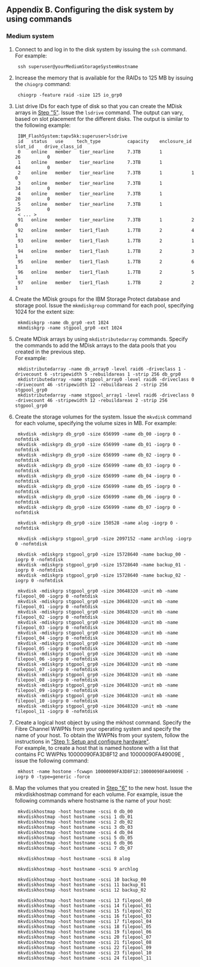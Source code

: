 ## Appendix B. Configuring the disk system by using commands

### Medium system

1. Connect to and log in to the disk system by issuing the `ssh` command. For example:
   ```
    ssh superuser@yourMediumStorageSystemHostname
   ```
1. <a name="medium-system-step-2"></a>Increase the memory that is available for the RAIDs to 125 MB by issuing the `chiogrp` command:
   ```
    chiogrp -feature raid -size 125 io_grp0
   ```
1. List drive IDs for each type of disk so that you can create the MDisk arrays in [Step "5"](#medium-system-step-5). Issue the `lsdrive` command. The output can vary, based on slot placement for the different disks. The output is similar to the following example:
   ```
    IBM_FlashSystem:tapv5kk:superuser>lsdrive
    id   status   use     tech_type          capacity    enclosure_id slot_id    drive_class_id
    0    online   member   tier_nearline     7.3TB       1           26          0
    1    online   member   tier_nearline     7.3TB       1           44          0
    2    online   member   tier_nearline     7.3TB       1           1           0
    3    online   member   tier_nearline     7.3TB       1           34          0
    4    online   member   tier_nearline     7.3TB       1           20          0
    5    online   member   tier_nearline     7.3TB       1           25          0
    < ... >
    91   online   member   tier_nearline     7.3TB       1           2           0
    92   online   member   tier1_flash       1.7TB       2           4           1
    93   online   member   tier1_flash       1.7TB       2           1           1
    94   online   member   tier1_flash       1.7TB       2           3           1
    95   online   member   tier1_flash       1.7TB       2           6           1
    96   online   member   tier1_flash       1.7TB       2           5           1
    97   online   member   tier1_flash       1.7TB       2           2           1
   ```
1. Create the MDisk groups for the IBM Storage Protect database and storage pool. Issue the `mkmdiskgroup` command for each pool, specifying 1024 for the extent size:
   ```
    mkmdiskgrp -name db_grp0 -ext 1024
    mkmdiskgrp -name stgpool_grp0 -ext 1024
   ```
1. <a name="medium-system-step-5"></a>Create MDisk arrays by using `mkdistributedarray` commands. Specify the commands to add the MDisk arrays to the data pools that you created in the previous step. </br> For example:
   ```
    mkdistributedarray -name db_array0 -level raid6 -driveclass 1 -drivecount 6 -stripewidth 5 -rebuildareas 1 -strip 256 db_grp0
    mkdistributedarray -name stgpool_array0 -level raid6 -driveclass 0 -drivecount 46 -stripewidth 12 -rebuildareas 2 -strip 256 stgpool_grp0
    mkdistributedarray -name stgpool_array1 -level raid6 -driveclass 0 -drivecount 46 -stripewidth 12 -rebuildareas 2 -strip 256 stgpool_grp0
   ```
1. <a name="medium-system-step-6"></a>Create the storage volumes for the system. Issue the `mkvdisk` command for each volume, specifying the volume sizes in MB. For example:
   ```
    mkvdisk -mdiskgrp db_grp0 -size 656999 -name db_00 -iogrp 0 -nofmtdisk
    mkvdisk -mdiskgrp db_grp0 -size 656999 -name db_01 -iogrp 0 -nofmtdisk
    mkvdisk -mdiskgrp db_grp0 -size 656999 -name db_02 -iogrp 0 -nofmtdisk
    mkvdisk -mdiskgrp db_grp0 -size 656999 -name db_03 -iogrp 0 -nofmtdisk
    mkvdisk -mdiskgrp db_grp0 -size 656999 -name db_04 -iogrp 0 -nofmtdisk
    mkvdisk -mdiskgrp db_grp0 -size 656999 -name db_05 -iogrp 0 -nofmtdisk
    mkvdisk -mdiskgrp db_grp0 -size 656999 -name db_06 -iogrp 0 -nofmtdisk
    mkvdisk -mdiskgrp db_grp0 -size 656999 -name db_07 -iogrp 0 -nofmtdisk

    mkvdisk -mdiskgrp db_grp0 -size 150528 -name alog -iogrp 0 -nofmtdisk

    mkvdisk -mdiskgrp stgpool_grp0 -size 2097152 -name archlog -iogrp 0 -nofmtdisk

    mkvdisk -mdiskgrp stgpool_grp0 -size 15728640 -name backup_00 -iogrp 0 -nofmtdisk
    mkvdisk -mdiskgrp stgpool_grp0 -size 15728640 -name backup_01 -iogrp 0 -nofmtdisk
    mkvdisk -mdiskgrp stgpool_grp0 -size 15728640 -name backup_02 -iogrp 0 -nofmtdisk

    mkvdisk -mdiskgrp stgpool_grp0 -size 30648320 -unit mb -name filepool_00 -iogrp 0 -nofmtdisk
    mkvdisk -mdiskgrp stgpool_grp0 -size 30648320 -unit mb -name filepool_01 -iogrp 0 -nofmtdisk
    mkvdisk -mdiskgrp stgpool_grp0 -size 30648320 -unit mb -name filepool_02 -iogrp 0 -nofmtdisk
    mkvdisk -mdiskgrp stgpool_grp0 -size 30648320 -unit mb -name filepool_03 -iogrp 0 -nofmtdisk
    mkvdisk -mdiskgrp stgpool_grp0 -size 30648320 -unit mb -name filepool_04 -iogrp 0 -nofmtdisk
    mkvdisk -mdiskgrp stgpool_grp0 -size 30648320 -unit mb -name filepool_05 -iogrp 0 -nofmtdisk
    mkvdisk -mdiskgrp stgpool_grp0 -size 30648320 -unit mb -name filepool_06 -iogrp 0 -nofmtdisk
    mkvdisk -mdiskgrp stgpool_grp0 -size 30648320 -unit mb -name filepool_07 -iogrp 0 -nofmtdisk
    mkvdisk -mdiskgrp stgpool_grp0 -size 30648320 -unit mb -name filepool_08 -iogrp 0 -nofmtdisk
    mkvdisk -mdiskgrp stgpool_grp0 -size 30648320 -unit mb -name filepool_09 -iogrp 0 -nofmtdisk
    mkvdisk -mdiskgrp stgpool_grp0 -size 30648320 -unit mb -name filepool_10 -iogrp 0 -nofmtdisk
    mkvdisk -mdiskgrp stgpool_grp0 -size 30648320 -unit mb -name filepool_11 -iogrp 0 -nofmtdisk
   ```
1. Create a logical host object by using the mkhost command. Specify the Fibre Channel WWPNs from your operating system and specify the name of your host. To obtain the WWPNs from your system, follow the instructions in ["Step 1: Setup and configure hardware"](#step-1-setup-and-configure-hardware). </br> For example, to create a host that is named hostone with a list that contains FC WWPNs 10000090FA3D8F12 and 10000090FA49009E , issue the following command:
   ```
    mkhost -name hostone -fcwwpn 10000090FA3D8F12:10000090FA49009E -iogrp 0 -type=generic -force
   ```
1. Map the volumes that you created in [Step "6"](#medium-system-step-6) to the new host. Issue the mkvdiskhostmap command for each volume. For example, issue the following commands where hostname is the name of your host:
   ```
    mkvdiskhostmap -host hostname -scsi 0 db_00
    mkvdiskhostmap -host hostname -scsi 1 db_01
    mkvdiskhostmap -host hostname -scsi 2 db_02
    mkvdiskhostmap -host hostname -scsi 3 db_03
    mkvdiskhostmap -host hostname -scsi 4 db_04
    mkvdiskhostmap -host hostname -scsi 5 db_05
    mkvdiskhostmap -host hostname -scsi 6 db_06
    mkvdiskhostmap -host hostname -scsi 7 db_07

    mkvdiskhostmap -host hostname -scsi 8 alog

    mkvdiskhostmap -host hostname -scsi 9 archlog

    mkvdiskhostmap -host hostname -scsi 10 backup_00
    mkvdiskhostmap -host hostname -scsi 11 backup_01
    mkvdiskhostmap -host hostname -scsi 12 backup_02

    mkvdiskhostmap -host hostname -scsi 13 filepool_00
    mkvdiskhostmap -host hostname -scsi 14 filepool_01
    mkvdiskhostmap -host hostname -scsi 15 filepool_02
    mkvdiskhostmap -host hostname -scsi 16 filepool_03
    mkvdiskhostmap -host hostname -scsi 17 filepool_04
    mkvdiskhostmap -host hostname -scsi 18 filepool_05
    mkvdiskhostmap -host hostname -scsi 19 filepool_06
    mkvdiskhostmap -host hostname -scsi 20 filepool_07
    mkvdiskhostmap -host hostname -scsi 21 filepool_08
    mkvdiskhostmap -host hostname -scsi 22 filepool_09
    mkvdiskhostmap -host hostname -scsi 23 filepool_10
    mkvdiskhostmap -host hostname -scsi 24 filepool_11
   ```

